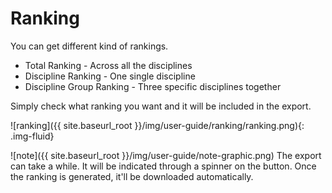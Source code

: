 # Ranking

You can get different kind of rankings.

* Total Ranking - Across all the disciplines
* Discipline Ranking - One single discipline
* Discipline Group Ranking - Three specific disciplines together

Simply check what ranking you want and it will be included in the export.

![ranking]({{ site.baseurl_root }}/img/user-guide/ranking/ranking.png){: .img-fluid}

![note]({{ site.baseurl_root }}/img/user-guide/note-graphic.png) The export can take a while. It will be indicated through a spinner on the button. Once the ranking is generated, it'll be downloaded automatically.
